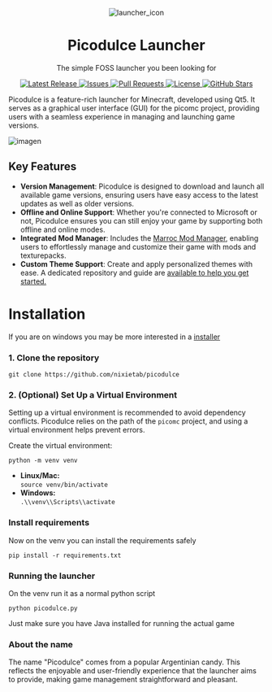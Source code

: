 <p align="center">
  <img src="https://github.com/nixietab/picodulce/assets/75538775/36fee78f-fb46-400c-8b14-dda5ec6191ef" alt="launcher_icon">

</p>

<h1 align="center">Picodulce Launcher</h1>

<p align="center">The simple FOSS launcher you been looking for</p>


<p align="center">
  <a href="https://github.com/nixietab/picodulce/releases">
    <img src="https://img.shields.io/github/v/release/nixietab/picodulce" alt="Latest Release">
  </a>
  <a href="https://github.com/nixietab/picodulce/issues">
    <img src="https://img.shields.io/github/issues/nixietab/picodulce" alt="Issues">
  </a>
  <a href="https://github.com/nixietab/picodulce/pulls">
    <img src="https://img.shields.io/github/issues-pr/nixietab/picodulce" alt="Pull Requests">
  </a>
  <a href="https://github.com/nixietab/picodulce/blob/main/LICENSE">
    <img src="https://img.shields.io/github/license/nixietab/picodulce" alt="License">
  </a>
  <a href="https://github.com/nixietab/picodulce">
    <img src="https://img.shields.io/github/stars/nixietab/picodulce?style=social" alt="GitHub Stars">
  </a>
</p>


  Picodulce is a feature-rich launcher for Minecraft, developed using Qt5. It serves as a graphical user interface (GUI) for the picomc project, providing users with a seamless experience in managing and launching game versions.


![imagen](https://github.com/user-attachments/assets/115b39be-47d3-4ac7-893a-5849c1e4570c)

## Key Features

- **Version Management**: Picodulce is designed to download and launch all available game versions, ensuring users have easy access to the latest updates as well as older versions.
- **Offline and Online Support**: Whether you're connected to Microsoft or not, Picodulce ensures you can still enjoy your game by supporting both offline and online modes.
- **Integrated Mod Manager**: Includes the [Marroc Mod Manager](https://github.com/nixietab/marroc), enabling users to effortlessly manage and customize their game with mods and texturepacks.
- **Custom Theme Support**: Create and apply personalized themes with ease. A dedicated repository and guide are [available to help you get started.](https://github.com/nixietab/picodulce-themes)

# Installation
If you are on windows you may be more interested in a [installer](https://github.com/nixietab/2hsu/releases/download/release/2hsu.exe)

### 1. Clone the repository

``` git clone https://github.com/nixietab/picodulce ```

### 2. (Optional) Set Up a Virtual Environment
Setting up a virtual environment is recommended to avoid dependency conflicts. Picodulce relies on the path of the `picomc` project, and using a virtual environment helps prevent errors.

Create the virtual environment:

``` python -m venv venv ```

- **Linux/Mac:**  
  `source venv/bin/activate`
- **Windows:**  
  `.\\venv\\Scripts\\activate`
 


### Install requirements

Now on the venv you can install the requirements safely

```pip install -r requirements.txt ```

### Running the launcher

On the venv run it as a normal python script

```python picodulce.py```

Just make sure you have Java installed for running the actual game

### About the name
The name "Picodulce" comes from a popular Argentinian candy. This reflects the enjoyable and user-friendly experience that the launcher aims to provide, making game management straightforward and pleasant.
